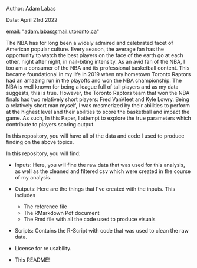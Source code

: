 Author: Adam Labas

Date: April 21rd 2022

email: "adam.labas@mail.utoronto.ca"

The NBA has for long been a widely admired and celebrated facet of American popular culture. Every season, the average fan has the opportunity to watch the best players on the face of the earth go at each other, night after night, in nail-biting intensity. As an avid fan of the NBA, I too am a consumer of the NBA and its professional basketball content. This became foundational in my life in 2019 when my hometown Toronto Raptors had an amazing run in the playoffs and won the NBA championship. The NBA is well known for being a league full of tall players and as my data suggests, this is true. However, the Toronto Raptors team that won the NBA finals had two relatively short players: Fred VanVleet and Kyle Lowry. Being a relatively short man myself, I was mesmerized by their abilities to perform at the highest level and their abilities to score the basketball and impact the game. As such, In this Paper, I attempt to explore the true parameters which contribute to players scoring output.

In this repository, you will have all of the data and code I used to produce finding on the above topics.

In this repository, you will find:

- Inputs: Here, you will fine the raw data that was used for this analysis, as well as the cleaned and filtered csv which were created in the course of my analysis.

- Outputs: Here are the things that I've created with the inputs. This includes
  - The reference file
  - The RMarkdown Pdf document
  - The Rmd file with all the code used to produce visuals

- Scripts: Contains the R-Script with code that was used to clean the raw data.

- License for re usability.

- This README!
